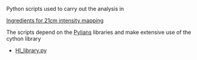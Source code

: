 Python scripts used to carry out the analysis in

[Ingredients for 21cm intensity mapping](https://arxiv.org/)

The scripts depend on the [Pylians](https://github.com/franciscovillaescusa/Pylians) libraries and make extensive use of the cython library

- [HI_library.py](https://github.com/franciscovillaescusa/Pylians/blob/master/library/HI_library.pyx)